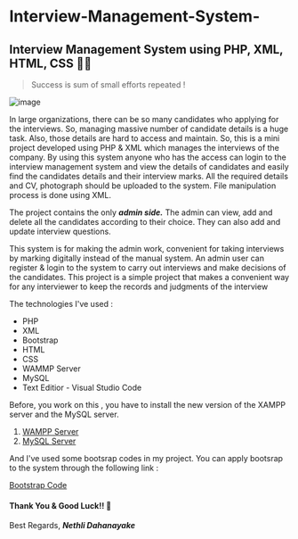 # Interview-Management-System-
## Interview Management System using PHP, XML, HTML, CSS :woman_technologist:

> Success is sum of small efforts repeated !

![image](https://user-images.githubusercontent.com/87275026/175223533-210e6193-6228-4268-b439-0bbd67352579.png)

In large organizations, there can be so many candidates who applying for the interviews. So, managing massive number of candidate details is a huge task. Also, those details are hard to access and maintain. So, this is a mini project developed using PHP & XML which manages the interviews of the company. By using this system anyone who has the access can login to the interview management system and view the details of candidates and easily find the candidates details and their interview marks. All the required details and CV, photograph should be uploaded to the system. File manipulation process is done using XML.

The project contains the only **_admin side._** The admin can view, add and delete all the candidates according to their choice. They can also add and update interview questions.

This system is for making the admin work, convenient for taking interviews by marking digitally instead of the manual system. An admin user can register & login to the system to carry out interviews and make decisions of the candidates. This project is a simple project that makes a convenient way for any interviewer to keep the records and judgments of the interview

The technologies I've used : 
- PHP
- XML
- Bootstrap
- HTML
- CSS
- WAMMP Server
- MySQL
- Text Editior - Visual Studio Code

Before, you work on this , you have to install the new version of the XAMPP server and the MySQL server.

1. [WAMPP Server](https://fileswin.com/wampserver/download/)
2. [MySQL Server](https://dev.mysql.com/downloads/installer/)


And I've used some bootsrap codes in my project. You can apply bootsrap to the system through the following link :

[Bootstrap Code](https://getbootstrap.com/docs/5.1/getting-started/introduction/)

#### Thank You & Good Luck!! 	🤝

Best Regards,
**_Nethli Dahanayake_**
